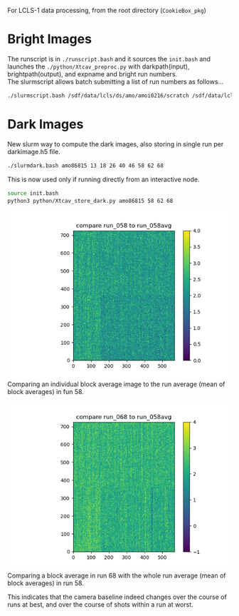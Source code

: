 For LCLS-1 data processing, from the root directory (`CookieBox_pkg`)  

# Bright Images
The runscript is in `./runscript.bash` and it sources the `init.bash` and launches the `./python/Xtcav_preproc.py` with darkpath(input), brightpath(output), and expname and bright run numbers.  
The slurmscript allows batch submitting a list of run numbers as follows...   
```bash
./slurmscript.bash /sdf/data/lcls/ds/amo/amoi0216/scratch /sdf/data/lcls/ds/amo/amoi0216/scratch amoi0216 17 18 19 20 21 22
```


# Dark Images
New slurm way to compute the dark images, also storing in single run per darkimage.h5 file.  
```bash
./slurmdark.bash amo86815 13 18 26 40 46 58 62 68
```

This is now used only if running directly from an interactive node.   
```bash
source init.bash
python3 python/Xtcav_store_dark.py amo86815 58 62 68
```

![Compare Plot](./figures/compare58_58.png)  
Comparing an individual block average image to the run average (mean of block averages) in fun 58.   


![Comparison Plot](./figures/compare68_58.png)   
Comparing a block average in run 68 with the whole run average (mean of block averages) in run 58.   

This indicates that the camera baseline indeed changes over the course of runs at best, and over the course of shots within a run at worst.  


